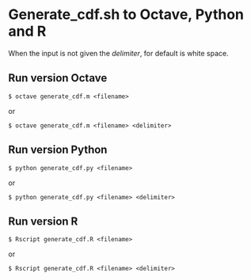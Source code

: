 # Generate_cdf.sh to Octave, Python and R
When the input is not given the *delimiter*, for default is white space.

## Run version Octave
```
$ octave generate_cdf.m <filename>
```
or
```
$ octave generate_cdf.m <filename> <delimiter>
```

## Run version Python
```
$ python generate_cdf.py <filename>
```
or
```
$ python generate_cdf.py <filename> <delimiter>
```
## Run version R
```
$ Rscript generate_cdf.R <filename>
```
or
```
$ Rscript generate_cdf.R <filename> <delimiter>
```
